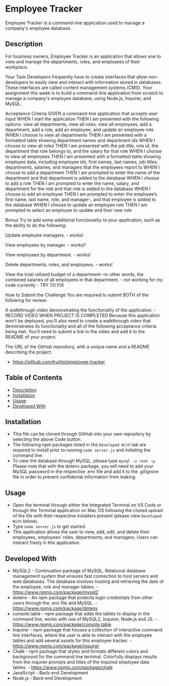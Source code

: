 # Employee Tracker

<!-- insert in screenshot of completed console or gif of video -->
Employee Tracker is a command-line application used to manage a company's employee database.

## Description
For business owners, Employee Tracker is an application that allows one to view and manage the departments, roles, and employees of their workplace.

Your Task
Developers frequently have to create interfaces that allow non-developers to easily view and interact with information stored in databases. These interfaces are called content management systems (CMS). Your assignment this week is to build a command-line application from scratch to manage a company's employee database, using Node.js, Inquirer, and MySQL.

Acceptance Criteria
GIVEN a command-line application that accepts user input
WHEN I start the application
THEN I am presented with the following options: view all departments, view all roles, view all employees, add a department, add a role, add an employee, and update an employee role
WHEN I choose to view all departments
THEN I am presented with a formatted table showing department names and department ids
WHEN I choose to view all roles
THEN I am presented with the job title, role id, the department that role belongs to, and the salary for that role
WHEN I choose to view all employees
THEN I am presented with a formatted table showing employee data, including employee ids, first names, last names, job titles, departments, salaries, and managers that the employees report to
WHEN I choose to add a department
THEN I am prompted to enter the name of the department and that department is added to the database
WHEN I choose to add a role
THEN I am prompted to enter the name, salary, and department for the role and that role is added to the database
WHEN I choose to add an employee
THEN I am prompted to enter the employee’s first name, last name, role, and manager-, and that employee is added to the database
WHEN I choose to update an employee role
THEN I am prompted to select an employee to update and their new role

Bonus
Try to add some additional functionality to your application, such as the ability to do the following:

Update employee managers. - works!

View employees by manager. - works!!

View employees by department. - works!

Delete departments, roles, and employees. - works!

View the total utilized budget of a department—in other words, the combined salaries of all employees in that department. - not working for my code currently - TRY TO FIX



How to Submit the Challenge
You are required to submit BOTH of the following for review:

A walkthrough video demonstrating the functionality of the application. - RECORD VIDEO WHEN PROJECT IS COMPLETED
Because this application won’t be deployed, you’ll also need to create a walkthrough video that demonstrates its functionality and all of the following acceptance criteria being met. You’ll need to submit a link to the video and add it to the README of your project.

The URL of the GitHub repository, with a unique name and a README describing the project.
- https://github.com/trujilml/employee-tracker

## Table of Contents
- [Description](#Description)
- [Installation](#Installation)
- [Usage](#Usage)
- [Developed With](#Developed-with)

## Installation
- This file can be cloned through GitHub into your own repository by selecting the above Code button.
- The following npm packages listed in the `Developed With` tab are required to install prior to running `node server.js` and initiating the command line.
- To view the database through MySQL, please type `mysql -u root -p`. Please note that with the dotenv package, you will need to add your MySQL password in the respective .env file and add it to the .gitignore file in order to prevent confidental information from leaking.

## Usage
- Open the terminal through either the Integrated Terminal on VS Code or through the Terminal application on Mac OS following the cloned upload of the file with their respective installers present (please view `Developed With` below).
- Type `node server.js` to get started.
- This application allows the user to view, add, edit, and delete their employees, employees' roles, departments, and managers. Users can interact freely in this application. 

## Developed With
- MySQL2 - Continuation package of MySQL. Relational database management system that ensures fast connection to host servers and web databases. The database involves hosting and retrieving the date of the employee, role and manager tables. - https://www.npmjs.com/package/mysql2
- dotenv - An npm package that protects login credentials from other users through the .env file and MySQL. - https://www.npmjs.com/package/dotenv
- console.table - npm package that adds the tables to display in the command line, works with use of MySQL2, Inquirer, Node.js and JS. - https://www.npmjs.com/package/console.table 
- Inquirer - npm package that houses a collection of interactive command line interfaces, where the user is able to interact with the employee tables and add several assets for this employee tracker. - https://www.npmjs.com/package/inquirer
- Chalk - npm package that styles and formats different colors and background for the command line terminal. Colorfully displays results from the inquirer prompts and titles of the inquired employee data tables. - https://www.npmjs.com/package/chalk
- JavaScript - Back-end Development 
- Node.js - Back-end Development 